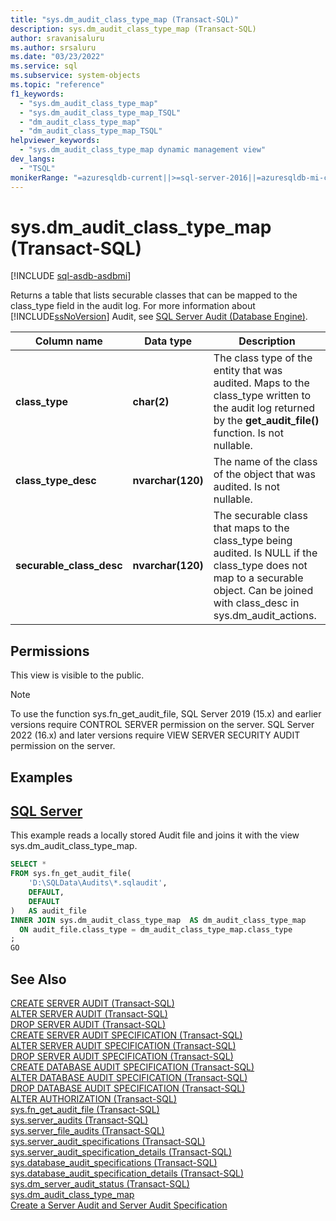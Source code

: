 ```yaml
---
title: "sys.dm_audit_class_type_map (Transact-SQL)"
description: sys.dm_audit_class_type_map (Transact-SQL)
author: sravanisaluru
ms.author: srsaluru
ms.date: "03/23/2022"
ms.service: sql
ms.subservice: system-objects
ms.topic: "reference"
f1_keywords:
  - "sys.dm_audit_class_type_map"
  - "sys.dm_audit_class_type_map_TSQL"
  - "dm_audit_class_type_map"
  - "dm_audit_class_type_map_TSQL"
helpviewer_keywords:
  - "sys.dm_audit_class_type_map dynamic management view"
dev_langs:
  - "TSQL"
monikerRange: "=azuresqldb-current||>=sql-server-2016||=azuresqldb-mi-current"
---
```

# sys.dm_audit_class_type_map (Transact-SQL)
[!INCLUDE [sql-asdb-asdbmi](../../includes/applies-to-version/sql-asdb-asdbmi.md)]

Returns a table that lists securable classes that can be mapped to the class_type field in the audit log. For more information about [!INCLUDE[ssNoVersion](../../includes/ssnoversion-md.md)] Audit, see [SQL Server Audit &#40;Database Engine&#41;](../../relational-databases/security/auditing/sql-server-audit-database-engine.md).  

|Column name|Data type|Description|  
|-----------------|---------------|-----------------|  
|**class_type**|**char(2)**|The class type of the entity that was audited. Maps to the class_type written to the audit log returned by the **get_audit_file()** function. Is not nullable.|  
|**class_type_desc**|**nvarchar(120)**|The name of the class of the object that was audited. Is not nullable.|  
|**securable_class_desc**|**nvarchar(120)**|The securable class that maps to the class_type being audited. Is NULL if the class_type does not map to a securable object. Can be joined with class_desc in sys.dm_audit_actions.|  
  
## Permissions  
This view is visible to the public.  

> [!NOTE]  
>  To use the function sys.fn_get_audit_file, SQL Server 2019 (15.x) and earlier versions require CONTROL SERVER permission on the server. SQL Server 2022 (16.x) and later versions require VIEW SERVER SECURITY AUDIT permission on the server.

## Examples

## [SQL Server](#tab/sqlserver)

This example reads a locally stored Audit file and joins it with the view sys.dm_audit_class_type_map.

```sql
SELECT *
FROM sys.fn_get_audit_file(
    'D:\SQLData\Audits\*.sqlaudit',
    DEFAULT,
    DEFAULT
)	AS audit_file
INNER JOIN sys.dm_audit_class_type_map	AS dm_audit_class_type_map
  ON audit_file.class_type = dm_audit_class_type_map.class_type
;
GO
```
  
## See Also  
 [CREATE SERVER AUDIT &#40;Transact-SQL&#41;](../../t-sql/statements/create-server-audit-transact-sql.md)   
 [ALTER SERVER AUDIT  &#40;Transact-SQL&#41;](../../t-sql/statements/alter-server-audit-transact-sql.md)   
 [DROP SERVER AUDIT  &#40;Transact-SQL&#41;](../../t-sql/statements/drop-server-audit-transact-sql.md)   
 [CREATE SERVER AUDIT SPECIFICATION &#40;Transact-SQL&#41;](../../t-sql/statements/create-server-audit-specification-transact-sql.md)   
 [ALTER SERVER AUDIT SPECIFICATION &#40;Transact-SQL&#41;](../../t-sql/statements/alter-server-audit-specification-transact-sql.md)   
 [DROP SERVER AUDIT SPECIFICATION &#40;Transact-SQL&#41;](../../t-sql/statements/drop-server-audit-specification-transact-sql.md)   
 [CREATE DATABASE AUDIT SPECIFICATION &#40;Transact-SQL&#41;](../../t-sql/statements/create-database-audit-specification-transact-sql.md)   
 [ALTER DATABASE AUDIT SPECIFICATION &#40;Transact-SQL&#41;](../../t-sql/statements/alter-database-audit-specification-transact-sql.md)   
 [DROP DATABASE AUDIT SPECIFICATION &#40;Transact-SQL&#41;](../../t-sql/statements/drop-database-audit-specification-transact-sql.md)   
 [ALTER AUTHORIZATION &#40;Transact-SQL&#41;](../../t-sql/statements/alter-authorization-transact-sql.md)   
 [sys.fn_get_audit_file &#40;Transact-SQL&#41;](../../relational-databases/system-functions/sys-fn-get-audit-file-transact-sql.md)   
 [sys.server_audits &#40;Transact-SQL&#41;](../../relational-databases/system-catalog-views/sys-server-audits-transact-sql.md)   
 [sys.server_file_audits &#40;Transact-SQL&#41;](../../relational-databases/system-catalog-views/sys-server-file-audits-transact-sql.md)   
 [sys.server_audit_specifications &#40;Transact-SQL&#41;](../../relational-databases/system-catalog-views/sys-server-audit-specifications-transact-sql.md)   
 [sys.server_audit_specification_details &#40;Transact-SQL&#41;](../../relational-databases/system-catalog-views/sys-server-audit-specification-details-transact-sql.md)   
 [sys.database_audit_specifications &#40;Transact-SQL&#41;](../../relational-databases/system-catalog-views/sys-database-audit-specifications-transact-sql.md)   
 [sys.database_audit_specification_details &#40;Transact-SQL&#41;](../../relational-databases/system-catalog-views/sys-database-audit-specification-details-transact-sql.md)   
 [sys.dm_server_audit_status &#40;Transact-SQL&#41;](../../relational-databases/system-dynamic-management-views/sys-dm-server-audit-status-transact-sql.md)   
 [sys.dm_audit_class_type_map](../../relational-databases/system-dynamic-management-views/sys-dm-audit-class-type-map-transact-sql.md)   
 [Create a Server Audit and Server Audit Specification](../../relational-databases/security/auditing/create-a-server-audit-and-server-audit-specification.md)  
  
  
